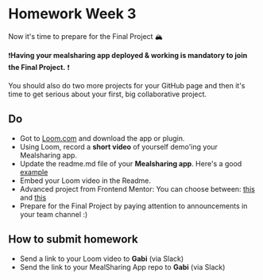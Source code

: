 # Homework Week 3

Now it's time to prepare for the Final Project 🏔 

❗**Having your mealsharing app deployed & working is mandatory to join the Final Project.** ❗️

You should also do two more projects for your GitHub page and then it's time to get serious about your first, big collaborative project.


## Do

- Got to [Loom.com](https://www.loom.com/) and download the app or plugin.
- Using Loom, record a **short video** of yourself demo'ing your Mealsharing app.
- Update the readme.md file of your **Mealsharing app**. Here's a good [example](https://github.com/DanJecu/meal-sharing-app)
- Embed your Loom video in the Readme.
- Advanced project from Frontend Mentor: You can choose between: [this](https://www.frontendmentor.io/challenges/rest-countries-api-with-color-theme-switcher-5cacc469fec04111f7b848ca) and [this](https://www.frontendmentor.io/challenges/multistep-form-YVAnSdqQBJ)
- Prepare for the Final Project by paying attention to announcements in your team channel :)

## How to submit homework

- Send a link to your Loom video to **Gabi** (via Slack)
- Send the link to your MealSharing App repo to **Gabi** (via Slack)
